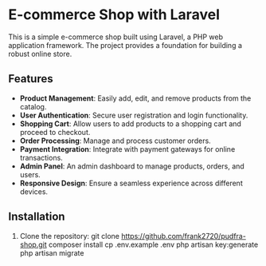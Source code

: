 # E-commerce Shop with Laravel

This is a simple e-commerce shop built using Laravel, a PHP web application framework. The project provides a foundation for building a robust online store.

## Features

- **Product Management**: Easily add, edit, and remove products from the catalog.
- **User Authentication**: Secure user registration and login functionality.
- **Shopping Cart**: Allow users to add products to a shopping cart and proceed to checkout.
- **Order Processing**: Manage and process customer orders.
- **Payment Integration**: Integrate with payment gateways for online transactions.
- **Admin Panel**: An admin dashboard to manage products, orders, and users.
- **Responsive Design**: Ensure a seamless experience across different devices.

## Installation

1. Clone the repository:
   git clone https://github.com/frank2720/pudfra-shop.git
   composer install
   cp .env.example .env
   php artisan key:generate
   php artisan migrate
